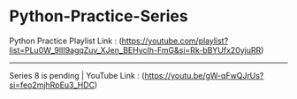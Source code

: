 # Python-Practice-Series
Python Practice Playlist Link : (https://youtube.com/playlist?list=PLu0W_9lII9agqZuv_XJen_BEHycIh-FmG&si=Rk-bBYUfx20yjuRR)
______________________________________________________________________________________________________________________________
Series 8 is pending | YouTube Link : (https://youtu.be/gW-qFwQJrUs?si=feo2mjhRpEu3_HDC)
